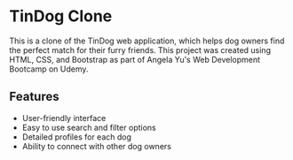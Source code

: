 # TinDog Clone

This is a clone of the TinDog web application, which helps dog owners find the perfect match for their furry friends. This project was created using HTML, CSS, and Bootstrap as part of Angela Yu's Web Development Bootcamp on Udemy.

## Features

- User-friendly interface
- Easy to use search and filter options
- Detailed profiles for each dog
- Ability to connect with other dog owners
